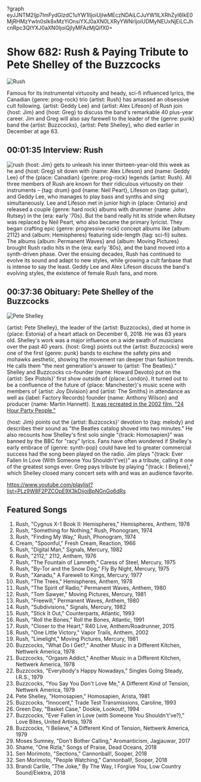 ?graph eyJJNTM2Ijp7ImFydGlzdC1uYW1lIjoiUjIwMEczNDAiLCJuYW1lLXRhZyI6IkE0MjRHMzYwIn0sIk8xMzYiOnsiYXJ0aXN0LXRyYWNrIjoiUDMyNEUxNjEiLCJhcnRpc3QtYXJ0aXN0IjoiQjIyMFAzMjQifX0=

# Show 682: Rush & Paying Tribute to Pete Shelley of the Buzzcocks

![Rush](https://sound-images.s3.amazonaws.com/images/2018/rush_web.jpg)

Famous for its instrumental virtuosity and heady, sci-fi influenced lyrics, the Canadian {genre: prog-rock} trio {artist: Rush} has amassed an obsessive cult following. {artist: Geddy Lee} and {artist: Alex Lifeson} of Rush join {host: Jim} and {host: Greg} to discuss the band's remarkable 40 plus-year career. Jim and Greg will also say farewell to the leader of the {genre: punk} band the {artist: Buzzcocks}, {artist: Pete Shelley}, who died earlier in December at age 63. 


## 00:01:35 Interview: Rush
![rush](http://sound-images.s3.amazonaws.com/images/2016/rushhall.jpg)
{host: Jim} gets to unleash his inner thirteen-year-old this week as he and {host: Greg} sit down with {name: Alex Lifeson} and {name: Geddy Lee} of the {place: Canadian} {genre: prog-rock} legends {artist: Rush}. All three members of Rush are known for their ridiculous virtuosity on their instruments – {tag: drum} god {name: Neil Peart}, Lifeson on {tag: guitar}, and Geddy Lee, who manages to play bass and synths and sing simultaneously. Lee and Lifeson met in junior high in {place: Ontario} and released a couple {genre: hard rock} albums with drummer {name: John Rutsey} in the {era: early '70s}. But the band really hit its stride when Rutsey was replaced by Neil Peart, who also became the primary lyricist. They began crafting epic {genre: progressive rock} concept albums like {album: 2112} and {album: Hemispheres} featuring side-length {tag: sci-fi} suites. The albums {album: Permanent Waves} and {album: Moving Pictures} brought Rush radio hits in the {era: early '80s}, and the band moved into a synth-driven phase. Over the ensuing decades, Rush has continued to evolve its sound and adapt to new styles, while growing a cult fanbase that is intense to say the least. Geddy Lee and Alex Lifeson discuss the band's evolving styles, the existence of female Rush fans, and more.

## 00:37:36 Obituary: Pete Shelley of the Buzzcocks
![Pete Shelley](https://sound-images.s3.amazonaws.com/images/2018/PeteShelley.jpg)
 
{artist: Pete Shelley}, the leader of the {artist: Buzzcocks}, died at home in {place: Estonia} of a heart attack on December 6, 2018. He was 63 years old. Shelley's work was a major influence on a wide swath of musicians over the past 40 years. {host: Greg} points out the {artist: Buzzcocks} were one of the first {genre: punk} bands to eschew the safety pins and mohawks aesthetic, showing the movement ran deeper than fashion trends. He calls them "the next generation's answer to {artist: The Beatles}." 
Shelley and Buzzcocks co-founder {name: Howard Devoto} put on the {artist: Sex Pistols}' first show outside of {place: London}. It turned out to be a confluence of the future of {place: Manchester}'s music scene with members of {artist: Joy Division} and {artist: The Smiths} in attendance as well as {label: Factory Records} founder {name: Anthony Wilson} and producer {name: Martin Hannett}. [It was recreated in the 2002 film, "24 Hour Party People."](http://www.criticalcommons.org/Members/brettservice/clips/24-hour-party-people-2002-sex-pistols-concert)

{host: Jim} points out the {artist: Buzzcocks}' devotion to {tag: melody} and describes their sound as "the Beatles catalog shoved into two minutes." He also recounts how Shelley's first solo single "{track: Homosapien}" was banned by the BBC for "racy" lyrics. Fans have often wondered if Shelley's early embrace of {genre: synth-pop} could have led to greater commercial success had the song been played on the radio. Jim plays "{track: Ever Fallen In Love (With Someone You Shouldn't've)}" as a tribute, calling it one of the greatest songs ever. Greg pays tribute by playing "{track: I Believe}," which Shelley closed many concert sets with and was an audience favorite.

https://www.youtube.com/playlist?list=PLz9W8F2PZCOpE9X3kDijoiBpNGnGo6dRs


## Featured Songs
1. Rush, "Cygnus X-1 Book II: Hemispheres," Hemispheres, Anthem, 1978
1. Rush, "Something for Nothing," Rush, Phonogram, 1974
1. Rush, "Finding My Way," Rush, Phonogram, 1974
1. Cream, "Spoonful," Fresh Cream, Reaction, 1966
1. Rush, "Digital Man," Signals, Mercury, 1982
1. Rush, "2112," 2112, Anthem, 1976
1. Rush, "The Fountain of Lamneth," Caress of Steel, Mercury, 1975
1. Rush, "By-Tor and the Snow Dog," Fly By Night, Mercury, 1975
1. Rush, "Xanadu," A Farewell to Kings, Mercury, 1977
1. Rush, "The Trees," Hemispheres, Anthem, 1978
1. Rush, "The Spirit of Radio," Permanent Waves, Anthem, 1980
1. Rush, "Tom Sawyer," Moving Pictures, Mercury, 1981
1. Rush, "Freewill," Permanent Waves, Anthem, 1980
1. Rush, "Subdivisions," Signals, Mercury, 1982
1. Rush, "Stick It Out," Counterparts, Atlantic, 1993
1. Rush, "Roll the Bones," Roll the Bones, Atlantic, 1991
1. Rush, "Closer to the Heart," R40 Live, Anthem/Roadrunner, 2015
1. Rush, "One Little Victory," Vapor Trails, Anthem, 2002
1. Rush, "Limelight," Moving Pictures, Mercury, 1981
1. Buzzcocks, "What Do I Get?," Another Music in a Different Kitchen, Nettwerk America, 1978
1. Buzzcocks, "Orgasm Addict," Another Music in a Different Kitchen, Nettwerk America, 1978
1. Buzzcocks, "Everybody's Happy Nowadays," Singles Going Steady, I.R.S., 1979
1. Buzzcocks, "You Say You Don't Love Me," A Different Kind of Tension, Nettwerk America, 1979
1. Pete Shelley, "Homosapien," Homosapien, Arista, 1981
1. Buzzcocks, "Innocent," Trade Test Transmissions, Caroline, 1993
1. Green Day, "Basket Case," Dookie, Lookout!, 1994
1. Buzzcocks, "Ever Fallen in Love (with Someone You Shouldn't've?)," Love Bites, United Artists, 1978
1. Buzzcocks, "I Believe," A Different Kind of Tension, Nettwerk America, 1979
1. Moses Sumney, "Don't Bother Calling," Aromanticism, Jagjauwar, 2017
1. Shame, "One Rizla," Songs of Praise, Dead Oceans, 2018
1. Sen Morimoto, "Sections," Cannonball!, Sooper, 2018
1. Sen Morimoto, "People Watching," Cannonball!, Sooper, 2018
1. Brandi Carlile, "The Joke," By The Way, I Forgive You, Low Country Sound/Elektra, 2018
